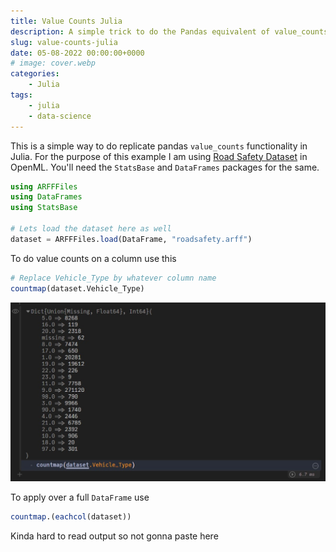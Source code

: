 ```yaml
---
title: Value Counts Julia
description: A simple trick to do the Pandas equivalent of value_counts in Julia
slug: value-counts-julia
date: 05-08-2022 00:00:00+0000
# image: cover.webp
categories:
    - Julia
tags:
    - julia
    - data-science
---
```


This is a simple way to do replicate pandas `value_counts` functionality in Julia. 
For the purpose of this example I am using [Road Safety Dataset](https://www.openml.org/d/42803) in OpenML. You'll need the `StatsBase` and `DataFrames` packages for the same.
```julia
using ARFFFiles
using DataFrames
using StatsBase

# Lets load the dataset here as well
dataset = ARFFFiles.load(DataFrame, "roadsafety.arff")
``` 

To do value counts on a column use this
```julia
# Replace Vehicle_Type by whatever column name
countmap(dataset.Vehicle_Type)
```
![Applying countmap on a single column](countmap_single_column.jpg)

To apply over a full `DataFrame` use
```julia
countmap.(eachcol(dataset))
```

Kinda hard to read output so not gonna paste here